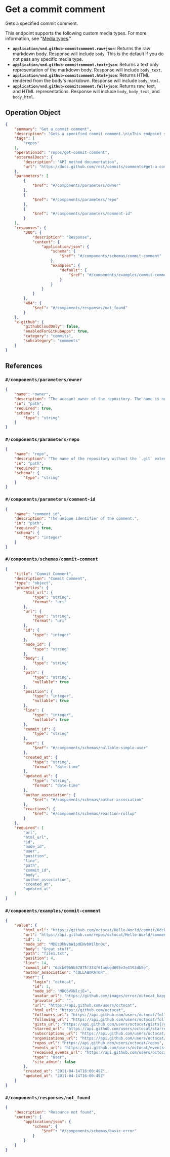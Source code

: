 # Get a commit comment

Gets a specified commit comment.

This endpoint supports the following custom media types. For more information, see "[Media types](https://docs.github.com/rest/using-the-rest-api/getting-started-with-the-rest-api#media-types)."

- **`application/vnd.github-commitcomment.raw+json`**: Returns the raw markdown body. Response will include `body`. This is the default if you do not pass any specific media type.
- **`application/vnd.github-commitcomment.text+json`**: Returns a text only representation of the markdown body. Response will include `body_text`.
- **`application/vnd.github-commitcomment.html+json`**: Returns HTML rendered from the body's markdown. Response will include `body_html`.
- **`application/vnd.github-commitcomment.full+json`**: Returns raw, text, and HTML representations. Response will include `body`, `body_text`, and `body_html`.

## Operation Object

```json
{
    "summary": "Get a commit comment",
    "description": "Gets a specified commit comment.\n\nThis endpoint supports the following custom media types. For more information, see \"[Media types](https://docs.github.com/rest/using-the-rest-api/getting-started-with-the-rest-api#media-types).\"\n\n- **`application/vnd.github-commitcomment.raw+json`**: Returns the raw markdown body. Response will include `body`. This is the default if you do not pass any specific media type.\n- **`application/vnd.github-commitcomment.text+json`**: Returns a text only representation of the markdown body. Response will include `body_text`.\n- **`application/vnd.github-commitcomment.html+json`**: Returns HTML rendered from the body's markdown. Response will include `body_html`.\n- **`application/vnd.github-commitcomment.full+json`**: Returns raw, text, and HTML representations. Response will include `body`, `body_text`, and `body_html`.",
    "tags": [
        "repos"
    ],
    "operationId": "repos/get-commit-comment",
    "externalDocs": {
        "description": "API method documentation",
        "url": "https://docs.github.com/rest/commits/comments#get-a-commit-comment"
    },
    "parameters": [
        {
            "$ref": "#/components/parameters/owner"
        },
        {
            "$ref": "#/components/parameters/repo"
        },
        {
            "$ref": "#/components/parameters/comment-id"
        }
    ],
    "responses": {
        "200": {
            "description": "Response",
            "content": {
                "application/json": {
                    "schema": {
                        "$ref": "#/components/schemas/commit-comment"
                    },
                    "examples": {
                        "default": {
                            "$ref": "#/components/examples/commit-comment"
                        }
                    }
                }
            }
        },
        "404": {
            "$ref": "#/components/responses/not_found"
        }
    },
    "x-github": {
        "githubCloudOnly": false,
        "enabledForGitHubApps": true,
        "category": "commits",
        "subcategory": "comments"
    }
}
```

## References

### `#/components/parameters/owner`

```json
{
    "name": "owner",
    "description": "The account owner of the repository. The name is not case sensitive.",
    "in": "path",
    "required": true,
    "schema": {
        "type": "string"
    }
}
```

### `#/components/parameters/repo`

```json
{
    "name": "repo",
    "description": "The name of the repository without the `.git` extension. The name is not case sensitive.",
    "in": "path",
    "required": true,
    "schema": {
        "type": "string"
    }
}
```

### `#/components/parameters/comment-id`

```json
{
    "name": "comment_id",
    "description": "The unique identifier of the comment.",
    "in": "path",
    "required": true,
    "schema": {
        "type": "integer"
    }
}
```

### `#/components/schemas/commit-comment`

```json
{
    "title": "Commit Comment",
    "description": "Commit Comment",
    "type": "object",
    "properties": {
        "html_url": {
            "type": "string",
            "format": "uri"
        },
        "url": {
            "type": "string",
            "format": "uri"
        },
        "id": {
            "type": "integer"
        },
        "node_id": {
            "type": "string"
        },
        "body": {
            "type": "string"
        },
        "path": {
            "type": "string",
            "nullable": true
        },
        "position": {
            "type": "integer",
            "nullable": true
        },
        "line": {
            "type": "integer",
            "nullable": true
        },
        "commit_id": {
            "type": "string"
        },
        "user": {
            "$ref": "#/components/schemas/nullable-simple-user"
        },
        "created_at": {
            "type": "string",
            "format": "date-time"
        },
        "updated_at": {
            "type": "string",
            "format": "date-time"
        },
        "author_association": {
            "$ref": "#/components/schemas/author-association"
        },
        "reactions": {
            "$ref": "#/components/schemas/reaction-rollup"
        }
    },
    "required": [
        "url",
        "html_url",
        "id",
        "node_id",
        "user",
        "position",
        "line",
        "path",
        "commit_id",
        "body",
        "author_association",
        "created_at",
        "updated_at"
    ]
}
```

### `#/components/examples/commit-comment`

```json
{
    "value": {
        "html_url": "https://github.com/octocat/Hello-World/commit/6dcb09b5b57875f334f61aebed695e2e4193db5e#commitcomment-1",
        "url": "https://api.github.com/repos/octocat/Hello-World/comments/1",
        "id": 1,
        "node_id": "MDEzOkNvbW1pdENvbW1lbnQx",
        "body": "Great stuff",
        "path": "file1.txt",
        "position": 4,
        "line": 14,
        "commit_id": "6dcb09b5b57875f334f61aebed695e2e4193db5e",
        "author_association": "COLLABORATOR",
        "user": {
            "login": "octocat",
            "id": 1,
            "node_id": "MDQ6VXNlcjE=",
            "avatar_url": "https://github.com/images/error/octocat_happy.gif",
            "gravatar_id": "",
            "url": "https://api.github.com/users/octocat",
            "html_url": "https://github.com/octocat",
            "followers_url": "https://api.github.com/users/octocat/followers",
            "following_url": "https://api.github.com/users/octocat/following{/other_user}",
            "gists_url": "https://api.github.com/users/octocat/gists{/gist_id}",
            "starred_url": "https://api.github.com/users/octocat/starred{/owner}{/repo}",
            "subscriptions_url": "https://api.github.com/users/octocat/subscriptions",
            "organizations_url": "https://api.github.com/users/octocat/orgs",
            "repos_url": "https://api.github.com/users/octocat/repos",
            "events_url": "https://api.github.com/users/octocat/events{/privacy}",
            "received_events_url": "https://api.github.com/users/octocat/received_events",
            "type": "User",
            "site_admin": false
        },
        "created_at": "2011-04-14T16:00:49Z",
        "updated_at": "2011-04-14T16:00:49Z"
    }
}
```

### `#/components/responses/not_found`

```json
{
    "description": "Resource not found",
    "content": {
        "application/json": {
            "schema": {
                "$ref": "#/components/schemas/basic-error"
            }
        }
    }
}
```